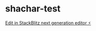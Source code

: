 # shachar-test

[Edit in StackBlitz next generation editor ⚡️](https://stackblitz.com/~/github.com/aviz85/shachar-test)
